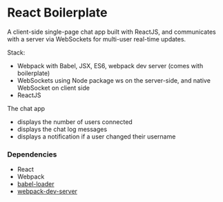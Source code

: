 React Boilerplate
=====================

A client-side single-page chat app built with ReactJS, and communicates with a server via WebSockets for multi-user real-time updates.

Stack:
- Webpack with Babel, JSX, ES6, webpack dev server (comes with boilerplate)
- WebSockets using Node package ws on the server-side, and native WebSocket on client side
- ReactJS

The chat app 
- displays the number of users connected
- displays the chat log messages
- displays a notification if a user changed their username



### Dependencies

* React
* Webpack
* [babel-loader](https://github.com/babel/babel-loader)
* [webpack-dev-server](https://github.com/webpack/webpack-dev-server)
